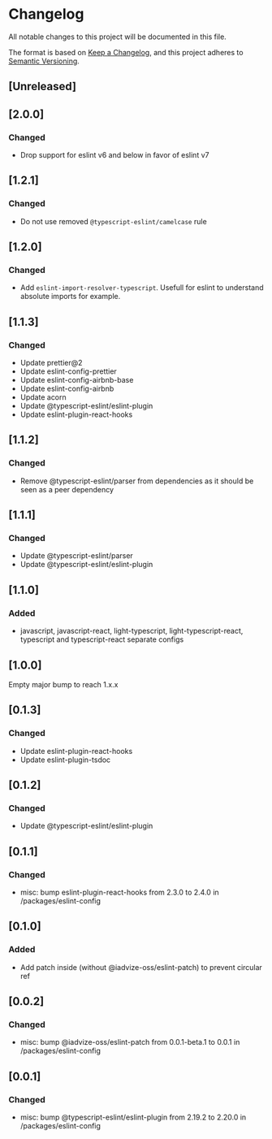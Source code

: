 # Changelog

All notable changes to this project will be documented in this file.

The format is based on [Keep a Changelog](https://keepachangelog.com/en/1.0.0/),
and this project adheres to [Semantic Versioning](https://semver.org/spec/v2.0.0.html).

## [Unreleased]

## [2.0.0]

### Changed

-   Drop support for eslint v6 and below in favor of eslint v7

## [1.2.1]

### Changed

-   Do not use removed `@typescript-eslint/camelcase` rule

## [1.2.0]

### Changed

-   Add `eslint-import-resolver-typescript`. Usefull for eslint to understand
    absolute imports for example.

## [1.1.3]

### Changed

-   Update prettier@2
-   Update eslint-config-prettier
-   Update eslint-config-airbnb-base
-   Update eslint-config-airbnb
-   Update acorn
-   Update @typescript-eslint/eslint-plugin
-   Update eslint-plugin-react-hooks

## [1.1.2]

### Changed

-   Remove @typescript-eslint/parser from dependencies as it should be seen as a peer dependency

## [1.1.1]

### Changed

-   Update @typescript-eslint/parser
-   Update @typescript-eslint/eslint-plugin

## [1.1.0]

### Added

-   javascript, javascript-react, light-typescript, light-typescript-react, typescript and typescript-react separate configs

## [1.0.0]

Empty major bump to reach 1.x.x

## [0.1.3]

### Changed

-   Update eslint-plugin-react-hooks
-   Update eslint-plugin-tsdoc

## [0.1.2]

### Changed

-   Update @typescript-eslint/eslint-plugin

## [0.1.1]

### Changed

-   misc: bump eslint-plugin-react-hooks from 2.3.0 to 2.4.0 in /packages/eslint-config

## [0.1.0]

### Added

-   Add patch inside (without @iadvize-oss/eslint-patch) to prevent circular ref

## [0.0.2]

### Changed

-   misc: bump @iadvize-oss/eslint-patch from 0.0.1-beta.1 to 0.0.1 in /packages/eslint-config

## [0.0.1]

### Changed

-   misc: bump @typescript-eslint/eslint-plugin from 2.19.2 to 2.20.0 in /packages/eslint-config
